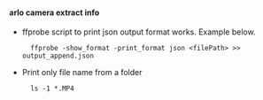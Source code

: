 #### arlo camera extract info

- ffprobe script to print json output format works. Example below.

        ffprobe -show_format -print_format json <filePath> >> output_append.json
        
- Print only file name from a folder
    
        ls -1 *.MP4